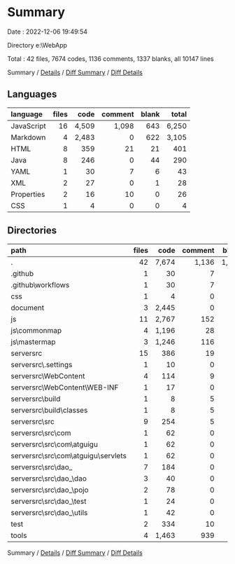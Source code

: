 # Summary

Date : 2022-12-06 19:49:54

Directory e:\\WebApp

Total : 42 files,  7674 codes, 1136 comments, 1337 blanks, all 10147 lines

Summary / [Details](details.md) / [Diff Summary](diff.md) / [Diff Details](diff-details.md)

## Languages
| language | files | code | comment | blank | total |
| :--- | ---: | ---: | ---: | ---: | ---: |
| JavaScript | 16 | 4,509 | 1,098 | 643 | 6,250 |
| Markdown | 4 | 2,483 | 0 | 622 | 3,105 |
| HTML | 8 | 359 | 21 | 21 | 401 |
| Java | 8 | 246 | 0 | 44 | 290 |
| YAML | 1 | 30 | 7 | 6 | 43 |
| XML | 2 | 27 | 0 | 1 | 28 |
| Properties | 2 | 16 | 10 | 0 | 26 |
| CSS | 1 | 4 | 0 | 0 | 4 |

## Directories
| path | files | code | comment | blank | total |
| :--- | ---: | ---: | ---: | ---: | ---: |
| . | 42 | 7,674 | 1,136 | 1,337 | 10,147 |
| .github | 1 | 30 | 7 | 6 | 43 |
| .github\\workflows | 1 | 30 | 7 | 6 | 43 |
| css | 1 | 4 | 0 | 0 | 4 |
| document | 3 | 2,445 | 0 | 616 | 3,061 |
| js | 11 | 2,767 | 152 | 152 | 3,071 |
| js\\commonmap | 4 | 1,196 | 28 | 81 | 1,305 |
| js\\mastermap | 3 | 1,246 | 116 | 55 | 1,417 |
| serversrc | 15 | 386 | 19 | 48 | 453 |
| serversrc\\.settings | 1 | 10 | 0 | 1 | 11 |
| serversrc\\WebContent | 4 | 114 | 9 | 3 | 126 |
| serversrc\\WebContent\\WEB-INF | 1 | 17 | 0 | 0 | 17 |
| serversrc\\build | 1 | 8 | 5 | 0 | 13 |
| serversrc\\build\\classes | 1 | 8 | 5 | 0 | 13 |
| serversrc\\src | 9 | 254 | 5 | 44 | 303 |
| serversrc\\src\\com | 1 | 62 | 0 | 4 | 66 |
| serversrc\\src\\com\\atguigu | 1 | 62 | 0 | 4 | 66 |
| serversrc\\src\\com\\atguigu\\servlets | 1 | 62 | 0 | 4 | 66 |
| serversrc\\src\\dao_ | 7 | 184 | 0 | 40 | 224 |
| serversrc\\src\\dao_\\dao | 3 | 40 | 0 | 10 | 50 |
| serversrc\\src\\dao_\\pojo | 2 | 78 | 0 | 21 | 99 |
| serversrc\\src\\dao_\\test | 1 | 24 | 0 | 4 | 28 |
| serversrc\\src\\dao_\\utils | 1 | 42 | 0 | 5 | 47 |
| test | 2 | 334 | 10 | 27 | 371 |
| tools | 4 | 1,463 | 939 | 468 | 2,870 |

Summary / [Details](details.md) / [Diff Summary](diff.md) / [Diff Details](diff-details.md)